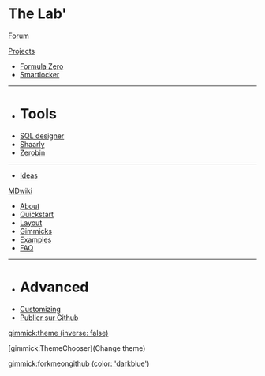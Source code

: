 # The Lab'

[Forum](forum.md)

[Projects]()

  * [Formula Zero](projects/rccar.md)
  * [Smartlocker](projects/smartlocker.md)  
  - - - -
  * # Tools
  * [SQL designer](http://vfarcy.github.io/sqldesigner/)
  * [Shaarly](http://shaarli.farcy.me/)
  * [Zerobin](http://zerobin.farcy.me/)
  - - - - 
  * [Ideas](http://bit.ly/ideesdeprojets)


[MDwiki]()

  * [About](aboutmdwiki.md)
  * [Quickstart](quickstart.md)
  * [Layout](layout.md)
  * [Gimmicks](gimmicks.md)
  * [Examples](examples.md)
  * [FAQ](faq.md)
  - - - -
  * # Advanced
  * [Customizing](customizing.md)
  * [Publier sur Github](Howidid.md)

[gimmick:theme (inverse: false)](spacelab)

[gimmick:ThemeChooser](Change theme)

[gimmick:forkmeongithub (color: 'darkblue') ](https://github.com/vfarcy/mdwiki/)

<!-- counter pixel for counting visitors -->
<!-- <img src="http://stats.markdown.io/mdwiki_info.gif" style="display:none;"/> -->

<script type="text/javascript">

  var _gaq = _gaq || [];
  _gaq.push(['_setAccount', 'UA-2992740-17']);
  _gaq.push(['_trackPageview']);

  (function() {
    var ga = document.createElement('script'); ga.type = 'text/javascript'; ga.async = true;
    ga.src = ('https:' == document.location.protocol ? 'https://ssl' : 'http://www') + '.google-analytics.com/ga.js';
    var s = document.getElementsByTagName('script')[0]; s.parentNode.insertBefore(ga, s);
  })();

</script>
